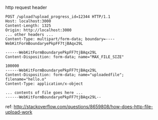 http request header

    POST /upload?upload_progress_id=12344 HTTP/1.1
    Host: localhost:3000
    Content-Length: 1325
    Origin: http://localhost:3000
    ... other headers ...
    Content-Type: multipart/form-data; boundary=----WebKitFormBoundaryePkpFF7tjBAqx29L

    ------WebKitFormBoundaryePkpFF7tjBAqx29L
    Content-Disposition: form-data; name="MAX_FILE_SIZE"

    100000
    ------WebKitFormBoundaryePkpFF7tjBAqx29L
    Content-Disposition: form-data; name="uploadedfile"; filename="hello.o"
    Content-Type: application/x-object

    ... contents of file goes here ...
    ------WebKitFormBoundaryePkpFF7tjBAqx29L--

ref: http://stackoverflow.com/questions/8659808/how-does-http-file-upload-work
